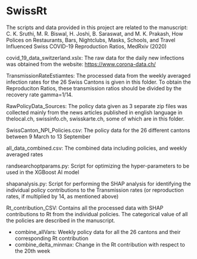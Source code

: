 # SwissRt
The scripts and data provided in this project are related to the manuscript: C. K. Sruthi, M. R. Biswal, H. Joshi, B. Saraswat, and M. K. Prakash, How Polices on Restaurants, Bars, Nightclubs, Masks, Schools, and Travel Influenced Swiss COVID-19 Reproduction Ratios, MedRxiv (2020)

covid_19_data_switzerland.xslx: The raw data for the daily new infections was obtained from the website: https://www.corona-data.ch/

TransmissionRateEstiamtes: The processed data from the weekly averaged infection rates for the 26 Swiss Cantons is given in this folder. To obtain the Reproduciton Ratios, these transmission ratios should be divided by the recovery rate gamma=1/14.

RawPolicyData_Sources: The policy data given as 3 separate zip files was collected mainly from the news articles published in english language in thelocal.ch, swissinfo.ch, swisskarte.ch, some of which are in this folder.

SwissCanton_NPI_Policies.csv: The policy data for the 26 different cantons between 9 March to 13 September

all_data_combined.csv: The combined data including policies, and weekly averaged rates

randsearchoptparams.py: Script for optimizing the hyper-parameters to be used in the XGBoost AI model

shapanalysis.py: Script for performing the SHAP analysis for identifying the individual policy contributions to the Transmission rates (or reproduction rates, if multiplied by 14, as mentioned above)

Rt_contribution_CSV: Contains all the processed data with SHAP contributions to Rt from the individual policies. The categorical value of all the policies are described in the manuscript.  
- combine_allVars: Weekly policy data for all the 26 cantons and their corresponding Rt contribution  
- combine_delta_minmax: Change in the Rt contribution with respect to the 20th week
